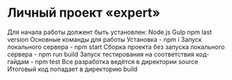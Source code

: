 # Личный проект «expert»

Для начала работы должент быть установлен:
Node.js 
Gulp 
npm last version
Основные команды для работы
Установка - npm i
Запуск локального сервера - npm start
Сборка проекта без запуска локального сервера - npm run build
Запуск тестирования на соответствия код-гайдам - npm test
Все разработка ведётся в директории source
Итоговый код попадает в директорию build
